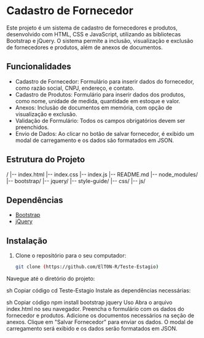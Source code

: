 # Cadastro de Fornecedor

Este projeto é um sistema de cadastro de fornecedores e produtos, desenvolvido com HTML, CSS e JavaScript, utilizando as bibliotecas Bootstrap e jQuery. O sistema permite a inclusão, visualização e exclusão de fornecedores e produtos, além de anexos de documentos.

## Funcionalidades

- Cadastro de Fornecedor: Formulário para inserir dados do fornecedor, como razão social, CNPJ, endereço, e contato.
- Cadastro de Produtos: Formulário para inserir dados dos produtos, como nome, unidade de medida, quantidade em estoque e valor.
- Anexos: Inclusão de documentos em memória, com opção de visualização e exclusão.
- Validação de Formulário: Todos os campos obrigatórios devem ser preenchidos.
- Envio de Dados: Ao clicar no botão de salvar fornecedor, é exibido um modal de carregamento e os dados são formatados em JSON.

## Estrutura do Projeto

/
|-- index.html
|-- index.css
|-- index.js
|-- README.md
|-- node_modules/
|-- bootstrap/
|-- jquery/
|-- style-guide/
|-- css/
|-- js/

## Dependências

- [Bootstrap](https://getbootstrap.com/)
- [jQuery](https://jquery.com/)

## Instalação

1. Clone o repositório para o seu computador:

   ```sh
   git clone (https://github.com/ElT0N-R/Teste-Estagio)
Navegue até o diretório do projeto:

sh
Copiar código
cd Teste-Estagio
Instale as dependências necessárias:

sh
Copiar código
npm install bootstrap jquery
Uso
Abra o arquivo index.html no seu navegador.
Preencha o formulário com os dados do fornecedor e produtos.
Adicione os documentos necessários na seção de anexos.
Clique em "Salvar Fornecedor" para enviar os dados. O modal de carregamento será exibido e os dados serão formatados em JSON.
